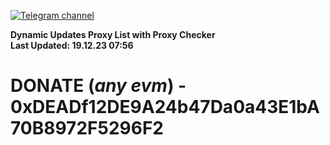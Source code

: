 [![Telegram channel](https://img.shields.io/endpoint?url=https://runkit.io/damiankrawczyk/telegram-badge/branches/master?url=https://t.me/n4z4v0d)](https://t.me/n4z4v0d) 

**Dynamic Updates Proxy List with Proxy Checker**  
**Last Updated: 19.12.23 07:56**

# DONATE (_any evm_) - 0xDEADf12DE9A24b47Da0a43E1bA70B8972F5296F2
